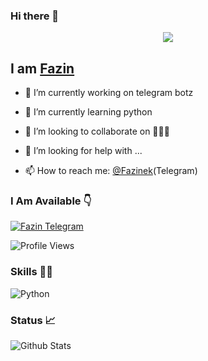 ### Hi there 👋

<!--
**FazinEk** is a ✨ _special_ ✨ repository because its `README.md` (this file) appears on your GitHub profile.

Here are some ideas to get you started:

- 🔭 I’m currently working on ...
- 🌱 I’m currently learning ...
- 👯 I’m looking to collaborate on ...
- 🤔 I’m looking for help with ...
- 💬 Ask me about ...
- 📫 How to reach me: ...
- 😄 Pronouns: ...
- ⚡ Fun fact: ...
-->

[<p align="center">
<img src="https://telegra.ph/file/b103b46cb7517478c376a.jpg">](https://telegram.dog/Ns_AnoNymouS)

## I am [Fazin](https://telegram.dog/Fazinek)

- 🔭 I’m currently working on telegram botz

- 🌱 I’m currently learning python

- 👯 I’m looking to collaborate on 🤷🏻‍♂️

- 🤔 I’m looking for help with ...

- 📫 How to reach me: [@Fazinek](https://telegram.dog/Fazinek)(Telegram)

### I Am Available 👇

[![Fazin Telegram](https://cdn.jsdelivr.net/npm/simple-icons@3.2.0/icons/telegram.svg)](https://telegram.dog/Fazinek)


![Profile Views](https://hits.seeyoufarm.com/api/count/incr/badge.svg?url=https://github.com/fazinek/&title=Profile%20Views)


### Skills 👨‍💻
![Python](https://cdn.jsdelivr.net/npm/simple-icons@3.2.0/icons/python.svg)


### Status 📈

![Github Stats](https://github-readme-stats.vercel.app/api?username=fazinek&show_icons=true&title_color=333&icon_color=333&include_all_commits=true&theme=onedark&cache_seconds=86400)
